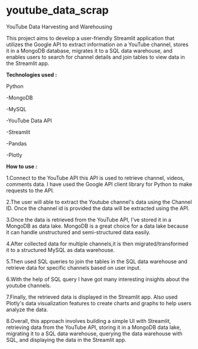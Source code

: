 # youtube_data_scrap
YouTube Data Harvesting and Warehousing

This project aims to develop a user-friendly Streamlit application that utilizes the Google API to extract information on a YouTube channel, stores it in a MongoDB database, migrates it to a SQL data warehouse, and enables users to search for channel details and join tables to view data in the Streamlit app.

****Technologies used :****
 
 Python
 
-MongoDB

-MySQL

-YouTube Data API

-Streamlit

-Pandas

-Plotly

****How to use :****

1.Connect to the YouTube API this API is used to retrieve channel, videos, comments data. I have used the Google API client library for Python to make requests to the API.

2.The user will able to extract the Youtube channel's data using the Channel ID. Once the channel id is provided the data will be extracted using the API.

3.Once the data is retrieved from the YouTube API, I've stored it in a MongoDB as data lake. MongoDB is a great choice for a data lake because it can handle unstructured and semi-structured data easily.

4.After collected data for multiple channels,it is then migrated/transformed it to a structured MySQL as data warehouse.

5.Then used SQL queries to join the tables in the SQL data warehouse and retrieve data for specific channels based on user input.

6.With the help of SQL query I have got many interesting insights about the youtube channels.

7.Finally, the retrieved data is displayed in the Streamlit app. Also used Plotly's data visualization features to create charts and graphs to help users analyze the data.

8.Overall, this approach involves building a simple UI with Streamlit, retrieving data from the YouTube API, storing it in a MongoDB data lake, migrating it to a SQL data warehouse, querying the data warehouse with SQL, and displaying the data in the Streamlit app.
